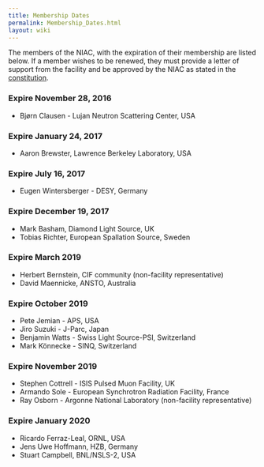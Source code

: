 ```yaml
---
title: Membership Dates
permalink: Membership_Dates.html
layout: wiki
---
```


The members of the NIAC, with the expiration of their membership are
listed below. If a member wishes to be renewed, they must provide a
letter of support from the facility and be approved by the NIAC as
stated in the [constitution](NIAC.html "wikilink").

### Expire November 28, 2016

-   Bjørn Clausen - Lujan Neutron Scattering Center, USA

### Expire January 24, 2017

-   Aaron Brewster, Lawrence Berkeley Laboratory, USA

### Expire July 16, 2017

-   Eugen Wintersberger - DESY, Germany

### Expire December 19, 2017

-   Mark Basham, Diamond Light Source, UK
-   Tobias Richter, European Spallation Source, Sweden

### Expire March 2019

-   Herbert Bernstein, CIF community (non-facility representative)
-   David Maennicke, ANSTO, Australia

### Expire October 2019

-   Pete Jemian - APS, USA
-   Jiro Suzuki - J-Parc, Japan
-   Benjamin Watts - Swiss Light Source-PSI, Switzerland
-   Mark Könnecke - SINQ, Switzerland

### Expire November 2019

-   Stephen Cottrell - ISIS Pulsed Muon Facility, UK
-   Armando Sole - European Synchrotron Radiation Facility, France
-   Ray Osborn - Argonne National Laboratory (non-facility representative)

### Expire January 2020

-   Ricardo Ferraz-Leal, ORNL, USA
-   Jens Uwe Hoffmann, HZB, Germany
-   Stuart Campbell, BNL/NSLS-2, USA

